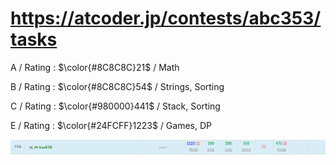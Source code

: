 # https://atcoder.jp/contests/abc353/tasks

A / Rating : $\color{#8C8C8C}21$ / Math

B / Rating : $\color{#8C8C8C}54$ / Strings, Sorting

C / Rating : $\color{#980000}441$ / Stack, Sorting

E / Rating : $\color{#24FCFF}1223$ / Games, DP

![My Image](https://github.com/kss418/Atcoder/blob/main/ABC/Images/Standings/354.png)
